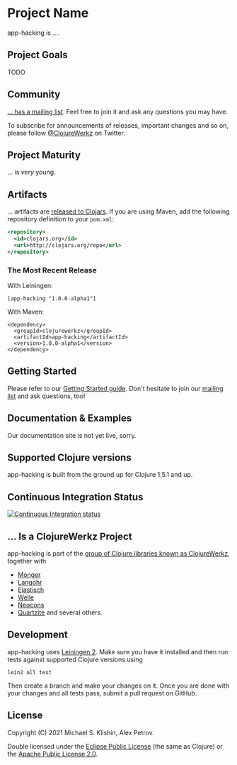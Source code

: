 # Project Name

app-hacking is ....


## Project Goals

TODO


## Community

[... has a mailing list](https://groups.google.com/forum/#!forum/clojure-...). Feel free to join it and ask any questions you may have.

To subscribe for announcements of releases, important changes and so on, please follow [@ClojureWerkz](https://twitter.com/#!/clojurewerkz) on Twitter.


## Project Maturity

... is *very* young.



## Artifacts

... artifacts are [released to Clojars](https://clojars.org/app-hacking). If you are using Maven, add the following repository
definition to your `pom.xml`:

``` xml
<repository>
  <id>clojars.org</id>
  <url>http://clojars.org/repo</url>
</repository>
```

### The Most Recent Release

With Leiningen:

    [app-hacking "1.0.0-alpha1"]


With Maven:

    <dependency>
      <groupId>clojurewerkz</groupId>
      <artifactId>app-hacking</artifactId>
      <version>1.0.0-alpha1</version>
    </dependency>



## Getting Started

Please refer to our [Getting Started guide](...). Don't hesitate to join our [mailing list](https://groups.google.com/forum/#!forum/clojure-...) and ask questions, too!


## Documentation & Examples

Our documentation site is not yet live, sorry.



## Supported Clojure versions

app-hacking is built from the ground up for Clojure 1.5.1 and up.


## Continuous Integration Status

[![Continuous Integration status](https://secure.travis-ci.org/clojurewerkz/app-hacking.png)](http://travis-ci.org/clojurewerkz/app-hacking)



## ... Is a ClojureWerkz Project

app-hacking is part of the [group of Clojure libraries known as ClojureWerkz](http://clojurewerkz.org), together with
 * [Monger](http://clojuremongodb.info)
 * [Langohr](https://github.com/michaelklishin/langohr)
 * [Elastisch](https://github.com/clojurewerkz/elastisch)
 * [Welle](http://clojureriak.info)
 * [Neocons](http://clojureneo4j.info)
 * [Quartzite](https://github.com/michaelklishin/quartzite) and several others.


## Development

app-hacking uses [Leiningen
2](https://github.com/technomancy/leiningen/blob/master/doc/TUTORIAL.md). Make
sure you have it installed and then run tests against supported
Clojure versions using

    lein2 all test

Then create a branch and make your changes on it. Once you are done
with your changes and all tests pass, submit a pull request on GitHub.



## License

Copyright (C) 2021 Michael S. Klishin, Alex Petrov.

Double licensed under the [Eclipse Public License](http://www.eclipse.org/legal/epl-v10.html) (the same as Clojure) or
the [Apache Public License 2.0](http://www.apache.org/licenses/LICENSE-2.0.html).
